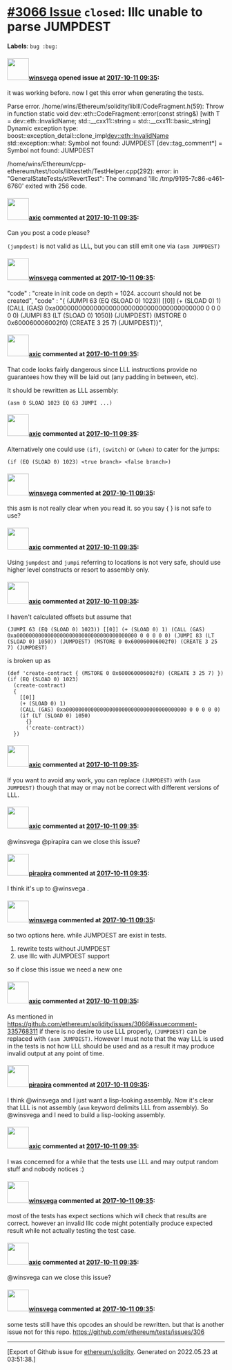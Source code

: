 # [\#3066 Issue](https://github.com/ethereum/solidity/issues/3066) `closed`: lllc unable to parse JUMPDEST
**Labels**: `bug :bug:`


#### <img src="https://avatars.githubusercontent.com/u/4492341?u=e0ace1d74338b89507c4be570e7190d6a66ec3b9&v=4" width="50">[winsvega](https://github.com/winsvega) opened issue at [2017-10-11 09:35](https://github.com/ethereum/solidity/issues/3066):

it was working before. now I get this error when generating the tests.


Parse error.
/home/wins/Ethereum/solidity/liblll/CodeFragment.h(59): Throw in function static void dev::eth::CodeFragment::error(const string&) [with T = dev::eth::InvalidName; std::__cxx11::string = std::__cxx11::basic_string<char>]
Dynamic exception type: boost::exception_detail::clone_impl<dev::eth::InvalidName>
std::exception::what: Symbol not found: JUMPDEST
[dev::tag_comment*] = Symbol not found: JUMPDEST

/home/wins/Ethereum/cpp-ethereum/test/tools/libtesteth/TestHelper.cpp(292): error: in "GeneralStateTests/stRevertTest": The command 'lllc /tmp/9195-7c86-e461-6760' exited with 256 code.


#### <img src="https://avatars.githubusercontent.com/u/20340?v=4" width="50">[axic](https://github.com/axic) commented at [2017-10-11 09:35](https://github.com/ethereum/solidity/issues/3066#issuecomment-335756418):

Can you post a code please?

`(jumpdest)` is not valid as LLL, but you can still emit one via `(asm JUMPDEST)`

#### <img src="https://avatars.githubusercontent.com/u/4492341?u=e0ace1d74338b89507c4be570e7190d6a66ec3b9&v=4" width="50">[winsvega](https://github.com/winsvega) commented at [2017-10-11 09:35](https://github.com/ethereum/solidity/issues/3066#issuecomment-335758921):

"code" : "create in init code on depth = 1024. account should not be created",
"code" : "{ (JUMPI 63 (EQ (SLOAD 0) 1023)) [[0]] (+ (SLOAD 0) 1) (CALL (GAS) 0xa000000000000000000000000000000000000000 0 0 0 0 0) (JUMPI 83 (LT (SLOAD 0) 1050)) (JUMPDEST) (MSTORE 0 0x600060006002f0) (CREATE 3 25 7) (JUMPDEST)}",

#### <img src="https://avatars.githubusercontent.com/u/20340?v=4" width="50">[axic](https://github.com/axic) commented at [2017-10-11 09:35](https://github.com/ethereum/solidity/issues/3066#issuecomment-335760501):

That code looks fairly dangerous since LLL instructions provide no guarantees how they will be laid out (any padding in between, etc).

It should be rewritten as LLL assembly:
```
(asm 0 SLOAD 1023 EQ 63 JUMPI ...)
```

#### <img src="https://avatars.githubusercontent.com/u/20340?v=4" width="50">[axic](https://github.com/axic) commented at [2017-10-11 09:35](https://github.com/ethereum/solidity/issues/3066#issuecomment-335763466):

Alternatively one could use `(if)`, `(switch)` or `(when)` to cater for the jumps:
```
(if (EQ (SLOAD 0) 1023) <true branch> <false branch>)
```

#### <img src="https://avatars.githubusercontent.com/u/4492341?u=e0ace1d74338b89507c4be570e7190d6a66ec3b9&v=4" width="50">[winsvega](https://github.com/winsvega) commented at [2017-10-11 09:35](https://github.com/ethereum/solidity/issues/3066#issuecomment-335763866):

this asm is not really clear when you read it. 
so you say { } is not safe to use?

#### <img src="https://avatars.githubusercontent.com/u/20340?v=4" width="50">[axic](https://github.com/axic) commented at [2017-10-11 09:35](https://github.com/ethereum/solidity/issues/3066#issuecomment-335764037):

Using `jumpdest` and `jumpi` referring to locations is not very safe, should use higher level constructs or resort to assembly only.

#### <img src="https://avatars.githubusercontent.com/u/20340?v=4" width="50">[axic](https://github.com/axic) commented at [2017-10-11 09:35](https://github.com/ethereum/solidity/issues/3066#issuecomment-335765593):

I haven't calculated offsets but assume that

`(JUMPI 63 (EQ (SLOAD 0) 1023)) [[0]] (+ (SLOAD 0) 1) (CALL (GAS) 0xa000000000000000000000000000000000000000 0 0 0 0 0) (JUMPI 83 (LT (SLOAD 0) 1050)) (JUMPDEST) (MSTORE 0 0x600060006002f0) (CREATE 3 25 7) (JUMPDEST)
`

is broken up as

```
(def 'create-contract { (MSTORE 0 0x600060006002f0) (CREATE 3 25 7) })
(if (EQ (SLOAD 0) 1023)
  (create-contract)
  {
    [[0]]
    (+ (SLOAD 0) 1)
    (CALL (GAS) 0xa000000000000000000000000000000000000000 0 0 0 0 0)
    (if (LT (SLOAD 0) 1050)
      {}
      ('create-contract))
  })
```

#### <img src="https://avatars.githubusercontent.com/u/20340?v=4" width="50">[axic](https://github.com/axic) commented at [2017-10-11 09:35](https://github.com/ethereum/solidity/issues/3066#issuecomment-335768311):

If you want to avoid any work, you can replace `(JUMPDEST)` with `(asm JUMPDEST)` though that may or may not be correct with different versions of LLL.

#### <img src="https://avatars.githubusercontent.com/u/20340?v=4" width="50">[axic](https://github.com/axic) commented at [2017-10-11 09:35](https://github.com/ethereum/solidity/issues/3066#issuecomment-337554464):

@winsvega @pirapira can we close this issue?

#### <img src="https://avatars.githubusercontent.com/u/44281?u=19789513178700ad73a6cf535a40fbbfdc1ad615&v=4" width="50">[pirapira](https://github.com/pirapira) commented at [2017-10-11 09:35](https://github.com/ethereum/solidity/issues/3066#issuecomment-337578483):

I think it's up to @winsvega .

#### <img src="https://avatars.githubusercontent.com/u/4492341?u=e0ace1d74338b89507c4be570e7190d6a66ec3b9&v=4" width="50">[winsvega](https://github.com/winsvega) commented at [2017-10-11 09:35](https://github.com/ethereum/solidity/issues/3066#issuecomment-337867726):

so two options here. while JUMPDEST are exist in tests. 
1) rewrite tests without JUMPDEST
2) use lllc with JUMPDEST support

so if close this issue we need a new one

#### <img src="https://avatars.githubusercontent.com/u/20340?v=4" width="50">[axic](https://github.com/axic) commented at [2017-10-11 09:35](https://github.com/ethereum/solidity/issues/3066#issuecomment-337868364):

As mentioned in https://github.com/ethereum/solidity/issues/3066#issuecomment-335768311 if there is no desire to use LLL properly, `(JUMPDEST)` can be replaced with `(asm JUMPDEST)`. However I must note that the way LLL is used in the tests is not how LLL should be used and as a result it may produce invalid output at any point of time.

#### <img src="https://avatars.githubusercontent.com/u/44281?u=19789513178700ad73a6cf535a40fbbfdc1ad615&v=4" width="50">[pirapira](https://github.com/pirapira) commented at [2017-10-11 09:35](https://github.com/ethereum/solidity/issues/3066#issuecomment-337868842):

I think @winsvega and I just want a lisp-looking assembly.  Now it's clear that LLL is not assembly (`asm` keyword delimits LLL from assembly).  So @winsvega and I need to build a lisp-looking assembly.

#### <img src="https://avatars.githubusercontent.com/u/20340?v=4" width="50">[axic](https://github.com/axic) commented at [2017-10-11 09:35](https://github.com/ethereum/solidity/issues/3066#issuecomment-337870135):

I was concerned for a while that the tests use LLL and may output random stuff and nobody notices :)

#### <img src="https://avatars.githubusercontent.com/u/4492341?u=e0ace1d74338b89507c4be570e7190d6a66ec3b9&v=4" width="50">[winsvega](https://github.com/winsvega) commented at [2017-10-11 09:35](https://github.com/ethereum/solidity/issues/3066#issuecomment-337870471):

most of the tests has expect sections which will check that results are correct. 
however an invalid lllc code might potentially produce expected result while not actually testing the test case.

#### <img src="https://avatars.githubusercontent.com/u/20340?v=4" width="50">[axic](https://github.com/axic) commented at [2017-10-11 09:35](https://github.com/ethereum/solidity/issues/3066#issuecomment-352412676):

@winsvega can we close this issue?

#### <img src="https://avatars.githubusercontent.com/u/4492341?u=e0ace1d74338b89507c4be570e7190d6a66ec3b9&v=4" width="50">[winsvega](https://github.com/winsvega) commented at [2017-10-11 09:35](https://github.com/ethereum/solidity/issues/3066#issuecomment-352938212):

some tests still have this opcodes an should be rewritten. but that is another issue not for this repo.
https://github.com/ethereum/tests/issues/306


-------------------------------------------------------------------------------



[Export of Github issue for [ethereum/solidity](https://github.com/ethereum/solidity). Generated on 2022.05.23 at 03:51:38.]
